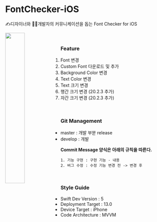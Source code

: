 # FontChecker-iOS

✍️디자이너와 👩‍💻개발자의 커뮤니케이션을 돕는 Font Checker for iOS

<img src="./contents/features.gif" width="35%" height="35%" style="float:left"/>

<br>

###  Feature
1. Font 변경
2. Custom Font 다운로드 및 추가
3. Background Color 변경
4. Text Color 변경
5. Text 크기 변경
6. 행간 크기 변경 (20.2.3 추가)
7. 자간 크기 변경 (20.2.3 추가)

<br>


### Git Management

- master : 개발 부분 release
- develop : 개발

**Commit Message 양식은 아래의 규칙을 따른다.**  

```
1. 기능 구현 : 구현 기능 - 내용 
2. 버그 수정 : 수정 기능 변경 전 -> 변경 후
```
<br>

### Style Guide

- Swift Dev Version : 5
- Deployment Target : 13.0
- Device Target : iPhone
- Code Architecture : MVVM
